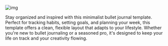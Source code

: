 
![img](https://drive.google.com/file/d/174IoVaaViVmOEdOaLpBP0zfIDpKmcpCk/view?usp=sharing)

Stay organized and inspired with this minimalist bullet journal template. Perfect for tracking habits, setting goals, and planning your week, this template offers a clean, flexible layout that adapts to your lifestyle. Whether you're new to bullet journaling or a seasoned pro, it's designed to keep your life on track and your creativity flowing.
